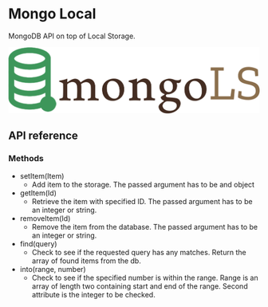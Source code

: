 # Mongo Local

MongoDB API on top of Local Storage. 

![MongoDB Logo](./markdownphotos/mongolocal.png)

## API reference 

### Methods

- setItem(Item)
   - Add item to the storage. The passed argument has to be and object
- getItem(Id)
  - Retrieve the item with specified ID. The passed argument has to be an integer or string.
- removeItem(Id)
  - Remove the item from the database. The passed argument has to be an integer or string.
- find(query)
  - Check to see if the requested query has any matches. Return the array of found items from the db.
- into(range, number)
  - Check to see if the specified number is within the range. Range is an array of length two containing start and end of the range. Second attribute is the integer to be checked.
